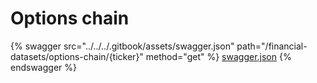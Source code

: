 # Options chain

{% swagger src="../../../.gitbook/assets/swagger.json" path="/financial-datasets/options-chain/{ticker}" method="get" %}
[swagger.json](../../../.gitbook/assets/swagger.json)
{% endswagger %}
